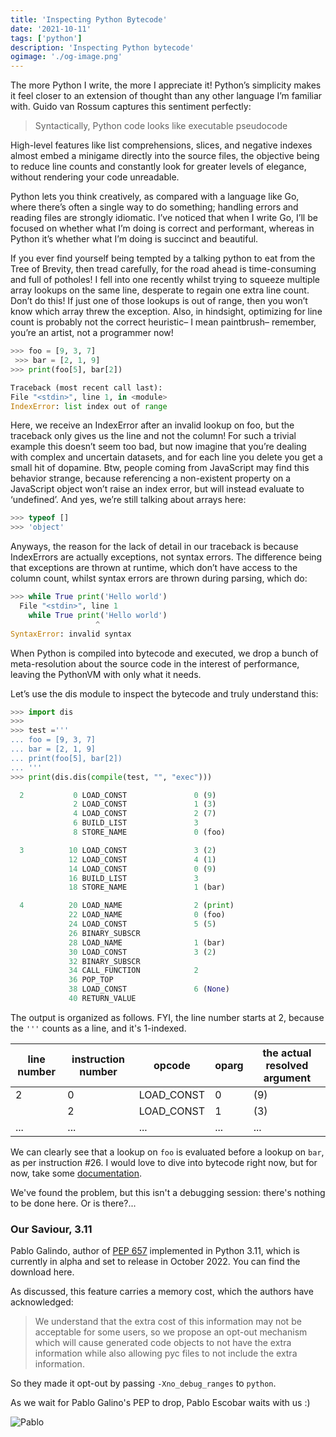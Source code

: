 ```yaml
---
title: 'Inspecting Python Bytecode'
date: '2021-10-11'
tags: ['python']
description: 'Inspecting Python bytecode'
ogimage: './og-image.png'
---
```


The more Python I write, the more I appreciate it! Python’s simplicity makes it feel closer to an extension of thought than any other language I’m familiar with. Guido van Rossum captures this sentiment perfectly:

> Syntactically, Python code looks like executable pseudocode

High-level features like list comprehensions, slices, and negative indexes almost embed a minigame directly into the source files, the objective being to reduce line counts and constantly look for greater levels of elegance, without rendering your code unreadable.

Python lets you think creatively, as compared with a language like Go, where there’s often a single way to do something; handling errors and reading files are strongly idiomatic. I’ve noticed that when I write Go, I’ll be focused on whether what I’m doing is correct and performant, whereas in Python it’s whether what I’m doing is succinct and beautiful.

If you ever find yourself being tempted by a talking python to eat from the Tree of Brevity, then tread carefully, for the road ahead is time-consuming and full of potholes! I fell into one recently whilst trying to squeeze multiple array lookups on the same line, desperate to regain one extra line count. Don’t do this! If just one of those lookups is out of range, then you won’t know which array threw the exception. Also, in hindsight, optimizing for line count is probably not the correct heuristic– I mean paintbrush– remember, you’re an artist, not a programmer now!

```py
>>> foo = [9, 3, 7]
 >>> bar = [2, 1, 9]
>>> print(foo[5], bar[2])

Traceback (most recent call last):
File "<stdin>", line 1, in <module>
IndexError: list index out of range
```

Here, we receive an IndexError after an invalid lookup on foo, but the traceback only gives us the line and not the column! For such a trivial example this doesn’t seem too bad, but now imagine that you’re dealing with complex and uncertain datasets, and for each line you delete you get a small hit of dopamine.
Btw, people coming from JavaScript may find this behavior strange, because referencing a non-existent property on a JavaScript object won’t raise an index error, but will instead evaluate to ‘undefined’. And yes, we’re still talking about arrays here:

```js
>>> typeof []
>>> 'object'
```

Anyways, the reason for the lack of detail in our traceback is because IndexErrors are actually exceptions, not syntax errors. The difference being that exceptions are thrown at runtime, which don’t have access to the column count, whilst syntax errors are thrown during parsing, which do:

```py
>>> while True print('Hello world')
  File "<stdin>", line 1
    while True print('Hello world')
                   ^
SyntaxError: invalid syntax
```

When Python is compiled into bytecode and executed, we drop a bunch of meta-resolution about the source code in the interest of performance, leaving the PythonVM with only what it needs.

Let’s use the dis module to inspect the bytecode and truly understand this:

```py
>>> import dis
>>>
>>> test ='''
... foo = [9, 3, 7]
... bar = [2, 1, 9]
... print(foo[5], bar[2])
... '''
>>> print(dis.dis(compile(test, "", "exec")))

  2           0 LOAD_CONST               0 (9)
              2 LOAD_CONST               1 (3)
              4 LOAD_CONST               2 (7)
              6 BUILD_LIST               3
              8 STORE_NAME               0 (foo)

  3          10 LOAD_CONST               3 (2)
             12 LOAD_CONST               4 (1)
             14 LOAD_CONST               0 (9)
             16 BUILD_LIST               3
             18 STORE_NAME               1 (bar)

  4          20 LOAD_NAME                2 (print)
             22 LOAD_NAME                0 (foo)
             24 LOAD_CONST               5 (5)
             26 BINARY_SUBSCR
             28 LOAD_NAME                1 (bar)
             30 LOAD_CONST               3 (2)
             32 BINARY_SUBSCR
             34 CALL_FUNCTION            2
             36 POP_TOP
             38 LOAD_CONST               6 (None)
             40 RETURN_VALUE
```

The output is organized as follows. FYI, the line number starts at 2, because the `'''` counts as a line, and it's 1-indexed.

| line number | instruction number | opcode     | oparg | the actual resolved argument |
| ----------- | ------------------ | ---------- | ----- | ---------------------------- |
| 2           | 0                  | LOAD_CONST | 0     | (9)                          |
|             | 2                  | LOAD_CONST | 1     | (3)                          |
| ...         | ...                | ...        | ...   | ...                          |

We can clearly see that a lookup on `foo` is evaluated before a lookup on `bar`, as per instruction #26. I would love to dive into bytecode right now, but for now, take some [documentation](https://docs.python.org/3/library/dis.html#opcode-BINARY_SUBSCR).

We've found the problem, but this isn't a debugging session: there's nothing to be done here. Or is there?... 

### Our Saviour, 3.11

Pablo Galindo, author of [PEP 657](https://www.python.org/dev/peps/pep-0657/) implemented in Python 3.11, which is currently in alpha and set to release in October 2022. You can find the download here.

As discussed, this feature carries a memory cost, which the authors have acknowledged:

> We understand that the extra cost of this information may not be acceptable for some users, so we propose an opt-out mechanism which will cause generated code objects to not have the extra information while also allowing pyc files to not include the extra information.

So they made it opt-out by passing `-Xno_debug_ranges` to `python`.

As we wait for Pablo Galino's PEP to drop, Pablo Escobar waits with us :)

![Pablo](https://c.tenor.com/bZpnYV69q7kAAAAM/kyriostsahs-lonely.gif)